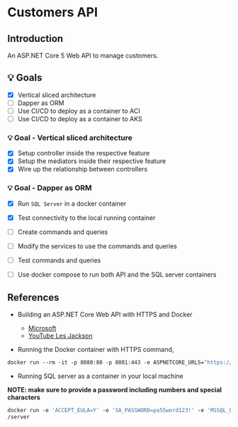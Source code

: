 # Customers API

## Introduction

An ASP.NET Core 5 Web API to manage customers.

## :bulb: Goals

- [x] Vertical sliced architecture
- [ ] Dapper as ORM
- [ ] Use CI/CD to deploy as a container to ACI
- [ ] Use CI/CD to deploy as a container to AKS

###  :bulb: Goal - Vertical sliced architecture

- [x] Setup controller inside the respective feature
- [x] Setup the mediators inside their respective feature
- [x] Wire up the relationship between controllers

###  :bulb: Goal - Dapper as ORM

- [x] Run `SQL Server` in a docker container
- [x] Test connectivity to the local running container
- [ ] Create commands and queries
- [ ] Modify the services to use the commands and queries
- [ ] Test commands and queries
- [ ] Use docker compose to run both API and the SQL server containers


## References

* Building an ASP.NET Core Web API with HTTPS and Docker

  * [Microsoft](https://github.com/dotnet/dotnet-docker/blob/main/samples/run-aspnetcore-https-development.md)
  * [YouTube Les Jackson](https://www.youtube.com/watch?v=lcaDDxJv260&list=PLpSmZmoBaROavSAfqx0k-c27i2m3P58oD)

* Running the Docker container with HTTPS command,

```dockerfile
docker run --rm -it -p 8080:80 -p 8081:443 -e ASPNETCORE_URLS="https://+;http://+" -e ASPNETCORE_HTTPS_PORT=8081 -e ASPNETCORE_ENVIRONMENT=Development -v $env:APPDATA\microsoft\UserSecrets\:/root/.microsoft/usersecrets -v $env:USERPROFILE\.aspnet\https:/root/.aspnet/https/ cheranga/customersapi:v1.0.0
```
* Running SQL server as a container in your local machine

**NOTE: make sure to provide a password including numbers and special characters**

```dockerfile
docker run -e 'ACCEPT_EULA=Y' -e 'SA_PASSWORD=pa55word123!' -e 'MSSQL_PID=Express' -p 1433:1433 --name sqlserver -d mcr.microsoft.com/mssql
/server
```
